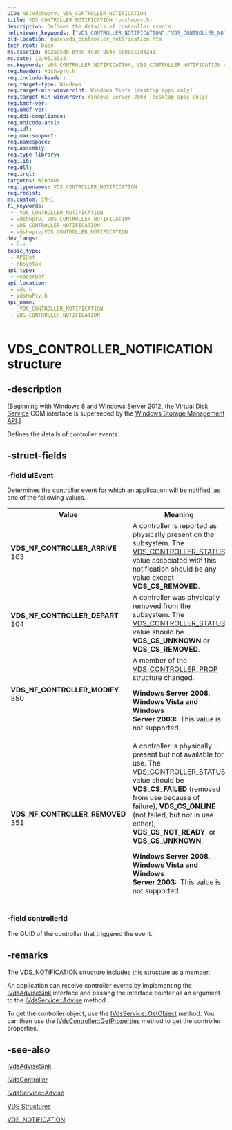 ```yaml
---
UID: NS:vdshwprv._VDS_CONTROLLER_NOTIFICATION
title: VDS_CONTROLLER_NOTIFICATION (vdshwprv.h)
description: Defines the details of controller events.
helpviewer_keywords: ["VDS_CONTROLLER_NOTIFICATION","VDS_CONTROLLER_NOTIFICATION structure [VDS]","VDS_NF_CONTROLLER_ARRIVE","VDS_NF_CONTROLLER_DEPART","VDS_NF_CONTROLLER_MODIFY","VDS_NF_CONTROLLER_REMOVED","base.vds_controller_notification","vds/_VDS_CONTROLLER_NOTIFICATION","vdshwprv/_VDS_CONTROLLER_NOTIFICATION"]
old-location: base\vds_controller_notification.htm
tech.root: base
ms.assetid: de2aa5d8-b9b0-4e3d-9846-e886ac1d4241
ms.date: 12/05/2018
ms.keywords: VDS_CONTROLLER_NOTIFICATION, VDS_CONTROLLER_NOTIFICATION structure [VDS], VDS_NF_CONTROLLER_ARRIVE, VDS_NF_CONTROLLER_DEPART, VDS_NF_CONTROLLER_MODIFY, VDS_NF_CONTROLLER_REMOVED, base.vds_controller_notification, vds/_VDS_CONTROLLER_NOTIFICATION, vdshwprv/_VDS_CONTROLLER_NOTIFICATION
req.header: vdshwprv.h
req.include-header: 
req.target-type: Windows
req.target-min-winverclnt: Windows Vista [desktop apps only]
req.target-min-winversvr: Windows Server 2003 [desktop apps only]
req.kmdf-ver: 
req.umdf-ver: 
req.ddi-compliance: 
req.unicode-ansi: 
req.idl: 
req.max-support: 
req.namespace: 
req.assembly: 
req.type-library: 
req.lib: 
req.dll: 
req.irql: 
targetos: Windows
req.typenames: VDS_CONTROLLER_NOTIFICATION
req.redist: 
ms.custom: 19H1
f1_keywords:
 - _VDS_CONTROLLER_NOTIFICATION
 - vdshwprv/_VDS_CONTROLLER_NOTIFICATION
 - VDS_CONTROLLER_NOTIFICATION
 - vdshwprv/VDS_CONTROLLER_NOTIFICATION
dev_langs:
 - c++
topic_type:
 - APIRef
 - kbSyntax
api_type:
 - HeaderDef
api_location:
 - Vds.h
 - VdsHwPrv.h
api_name:
 - _VDS_CONTROLLER_NOTIFICATION
 - VDS_CONTROLLER_NOTIFICATION
---
```


# VDS_CONTROLLER_NOTIFICATION structure


## -description

<p class="CCE_Message">[Beginning with Windows 8 and Windows Server 2012, the <a href="/windows/desktop/VDS/virtual-disk-service-portal">Virtual Disk Service</a> COM interface is superseded by the <a href="/previous-versions/windows/desktop/stormgmt/windows-storage-management-api-portal">Windows Storage Management API</a>.]

Defines the details of controller events.

## -struct-fields

### -field ulEvent

Determines the controller event for which an application will be notified, as one of the following values.

<table>
<tr>
<th>Value</th>
<th>Meaning</th>
</tr>
<tr>
<td width="40%"><a id="VDS_NF_CONTROLLER_ARRIVE"></a><a id="vds_nf_controller_arrive"></a><dl>
<dt><b>VDS_NF_CONTROLLER_ARRIVE</b></dt>
<dt>103</dt>
</dl>
</td>
<td width="60%">
A controller is reported as physically present on the subsystem. The <a href="/windows/desktop/api/vds/ne-vds-vds_controller_status">VDS_CONTROLLER_STATUS</a> value associated with this notification should be any value except <b>VDS_CS_REMOVED</b>.

</td>
</tr>
<tr>
<td width="40%"><a id="VDS_NF_CONTROLLER_DEPART"></a><a id="vds_nf_controller_depart"></a><dl>
<dt><b>VDS_NF_CONTROLLER_DEPART</b></dt>
<dt>104</dt>
</dl>
</td>
<td width="60%">
A controller was physically removed from the subsystem.  The <a href="/windows/desktop/api/vds/ne-vds-vds_controller_status">VDS_CONTROLLER_STATUS</a> value should be <b>VDS_CS_UNKNOWN</b> or <b>VDS_CS_REMOVED</b>.

</td>
</tr>
<tr>
<td width="40%"><a id="VDS_NF_CONTROLLER_MODIFY"></a><a id="vds_nf_controller_modify"></a><dl>
<dt><b>VDS_NF_CONTROLLER_MODIFY</b></dt>
<dt>350</dt>
</dl>
</td>
<td width="60%">
A member of the <a href="/windows/desktop/api/vdshwprv/ns-vdshwprv-vds_controller_prop">VDS_CONTROLLER_PROP</a> structure changed.

<b>Windows Server 2008, Windows Vista and Windows Server 2003:  </b>This value is not supported.

</td>
</tr>
<tr>
<td width="40%"><a id="VDS_NF_CONTROLLER_REMOVED"></a><a id="vds_nf_controller_removed"></a><dl>
<dt><b>VDS_NF_CONTROLLER_REMOVED</b></dt>
<dt>351</dt>
</dl>
</td>
<td width="60%">
A controller is physically present but not available for use. The <a href="/windows/desktop/api/vds/ne-vds-vds_controller_status">VDS_CONTROLLER_STATUS</a> value should be <b>VDS_CS_FAILED</b> (removed from use because of failure), <b>VDS_CS_ONLINE</b>  (not failed, but not in use either), <b>VDS_CS_NOT_READY</b>,  or <b>VDS_CS_UNKNOWN</b>.

<b>Windows Server 2008, Windows Vista and Windows Server 2003:  </b>This value is not supported.

</td>
</tr>
</table>

### -field controllerId

The GUID of the controller that triggered the event.

## -remarks

The <a href="/windows/desktop/api/vdshwprv/ns-vdshwprv-vds_notification">VDS_NOTIFICATION</a> structure includes this structure as a member.

An application can receive controller events by implementing the <a href="/windows/desktop/api/vdshwprv/nn-vdshwprv-ivdsadvisesink">IVdsAdviseSink</a> interface and passing the interface pointer as an argument to the <a href="/windows/desktop/api/vds/nf-vds-ivdsservice-advise">IVdsService::Advise</a> method.

To get the controller object, use the <a href="/windows/desktop/api/vds/nf-vds-ivdsservice-getobject">IVdsService::GetObject</a> method. You can then use the <a href="/windows/desktop/api/vdshwprv/nf-vdshwprv-ivdscontroller-getproperties">IVdsController::GetProperties</a> method to get the controller properties.

## -see-also

<a href="/windows/desktop/api/vdshwprv/nn-vdshwprv-ivdsadvisesink">IVdsAdviseSink</a>



<a href="/windows/desktop/api/vdshwprv/nn-vdshwprv-ivdscontroller">IVdsController</a>



<a href="/windows/desktop/api/vds/nf-vds-ivdsservice-advise">IVdsService::Advise</a>



<a href="/windows/desktop/VDS/vds-structures">VDS Structures</a>



<a href="/windows/desktop/api/vdshwprv/ns-vdshwprv-vds_notification">VDS_NOTIFICATION</a>

